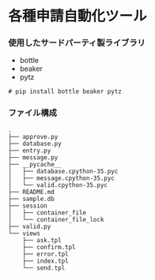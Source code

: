 # 各種申請自動化ツール

### 使用したサードパーティ製ライブラリ
* bottle
* beaker
* pytz

`# pip install bottle beaker pytz`

### ファイル構成
```
.
├── approve.py
├── database.py
├── entry.py
├── message.py
├── __pycache__
│   ├── database.cpython-35.pyc
│   ├── message.cpython-35.pyc
│   └── valid.cpython-35.pyc
├── README.md
├── sample.db
├── session
│   ├── container_file
│   └── container_file_lock
├── valid.py
└── views
    ├── ask.tpl
    ├── confirm.tpl
    ├── error.tpl
    ├── index.tpl
    └── send.tpl
```